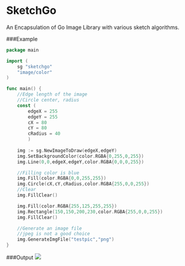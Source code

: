 SketchGo
========

An Encapsulation of Go Image Library with various sketch algorithms.

###Example
```go
package main

import (
	sg "sketchgo"
	"image/color"
)

func main() {
	//Edge length of the image
	//Circle center, radius
	const (
		edgeX = 255
		edgeY = 255
		cX = 80
		cY = 80
		cRadius = 40
		)
	
	img := sg.NewImageToDraw(edgeX,edgeY)
	img.SetBackgroundColor(color.RGBA{0,255,0,255})
	img.Line(0,0,edgeX,edgeY,color.RGBA{0,0,0,255})

	//Filling color is blue
	img.Fill(color.RGBA{0,0,255,255})
	img.Circle(cX,cY,cRadius,color.RGBA{255,0,0,255})
	//Clear
	img.FillClear()

	img.Fill(color.RGBA{255,125,255,255})
	img.Rectangle(150,150,200,230,color.RGBA{255,0,0,255})
	img.FillClear()

	//Generate an image file
	//jpeg is not a good choice
	img.GenerateImgFile("testpic","png")
}
```

###Output
![](https://lh6.googleusercontent.com/-DU-m3-3TqVw/VEnXKLzcmOI/AAAAAAAAAK4/h8Ez2JlwjNo/s255-no/dgo.png)